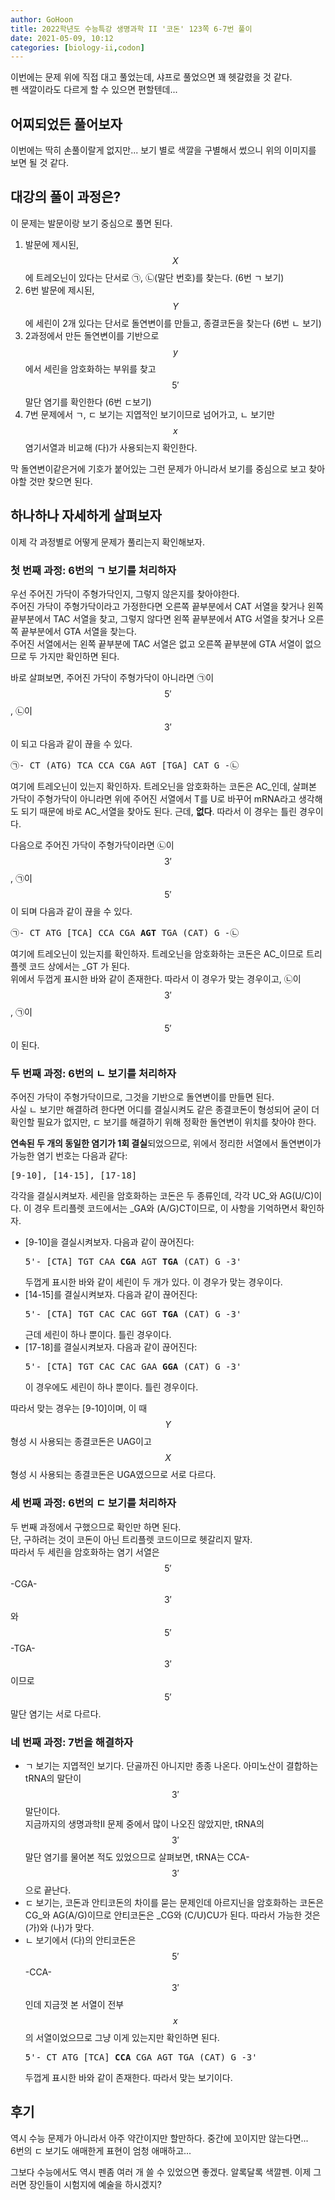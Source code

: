```yaml
---
author: GoHoon
title: 2022학년도 수능특강 생명과학 II '코돈' 123쪽 6-7번 풀이
date: 2021-05-09, 10:12
categories: [biology-ii,codon]
---
```

이번에는 문제 위에 직접 대고 풀었는데, 샤프로 풀었으면 꽤 헷갈렸을 것 같다.   
펜 색깔이라도 다르게 할 수 있으면 편할텐데...   
<!-- Excerpt -->

## 어찌되었든 풀어보자
이번에는 딱히 손풀이랄게 없지만... 보기 별로 색깔을 구별해서 썼으니 위의 이미지를 보면 될 것 같다.

## 대강의 풀이 과정은?
이 문제는 발문이랑 보기 중심으로 풀면 된다.
1. 발문에 제시된, $$X$$에 트레오닌이 있다는 단서로 ㉠, ㉡(말단 번호)를 찾는다. (6번 ㄱ 보기)
2. 6번 발문에 제시된, $$Y$$에 세린이 2개 있다는 단서로 돌연변이를 만들고, 종결코돈을 찾는다 (6번 ㄴ 보기)
3. 2과정에서 만든 돌연변이를 기반으로 $$y$$에서 세린을 암호화하는 부위를 찾고 $$5'$$말단 염기를 확인한다 (6번 ㄷ보기)
4. 7번 문제에서 ㄱ, ㄷ 보기는 지엽적인 보기이므로 넘어가고, ㄴ 보기만 $$x$$ 염기서열과 비교해 (다)가 사용되는지 확인한다.

막 돌연변이같은거에 기호가 붙어있는 그런 문제가 아니라서 보기를 중심으로 보고 찾아야할 것만 찾으면 된다.   

## 하나하나 자세하게 살펴보자
이제 각 과정별로 어떻게 문제가 풀리는지 확인해보자.   

### 첫 번째 과정: 6번의 ㄱ 보기를 처리하자
우선 주어진 가닥이 주형가닥인지, 그렇지 않은지를 찾아야한다.   
주어진 가닥이 주형가닥이라고 가정한다면 오른쪽 끝부분에서 CAT 서열을 찾거나 왼쪽 끝부분에서 TAC 서열을 찾고, 그렇지 않다면 왼쪽 끝부분에서 ATG 서열을 찾거나 오른쪽 끝부분에서 GTA 서열을 찾는다.   
주어진 서열에서는 왼쪽 끝부분에 TAC 서열은 없고 오른쪽 끝부분에 GTA 서열이 없으므로 두 가지만 확인하면 된다.

바로 살펴보면, 주어진 가닥이 주형가닥이 아니라면 ㉠이 $$5'$$, ㉡이 $$3'$$이 되고 다음과 같이 끊을 수 있다.
<pre>㉠- CT (ATG) TCA CCA CGA AGT [TGA] CAT G -㉡</pre>

여기에 트레오닌이 있는지 확인하자. 트레오닌을 암호화하는 코돈은 AC_인데, 살펴본 가닥이 주형가닥이 아니라면 위에 주어진 서열에서 T를 U로 바꾸어 mRNA라고 생각해도 되기 때문에
바로 AC_서열을 찾아도 된다. 근데, **없다**. 따라서 이 경우는 틀린 경우이다.

다음으로 주어진 가닥이 주형가닥이라면 ㉡이 $$3'$$, ㉠이 $$5'$$이 되며 다음과 같이 끊을 수 있다.
<pre>㉠- CT ATG [TCA] CCA CGA <b>AGT</b> TGA (CAT) G -㉡</pre>

여기에 트레오닌이 있는지를 확인하자. 트레오닌을 암호화하는 코돈은 AC_이므로 트리플렛 코드 상에서는 _GT 가 된다.   
위에서 두껍게 표시한 바와 같이 존재한다. 따라서 이 경우가 맞는 경우이고, ㉡이 $$3'$$, ㉠이 $$5'$$이 된다.   

### 두 번째 과정: 6번의 ㄴ 보기를 처리하자
주어진 가닥이 주형가닥이므로, 그것을 기반으로 돌연변이를 만들면 된다.   
사실 ㄴ 보기만 해결하려 한다면 어디를 결실시켜도 같은 종결코돈이 형성되어 굳이 더 확인할 필요가 없지만, ㄷ 보기를 해결하기 위해 정확한 돌연변이 위치를 찾아야 한다.   

**연속된 두 개의 동일한 염기가 1회 결실**되었으므로, 위에서 정리한 서열에서 돌연변이가 가능한 염기 번호는 다음과 같다:
<pre>[9-10], [14-15], [17-18]</pre>

각각을 결실시켜보자. 세린을 암호화하는 코돈은 두 종류인데, 각각 UC_와 AG(U/C)이다. 이 경우 트리플렛 코드에서는 _GA와 (A/G)CT이므로, 이 사항을 기억하면서 확인하자.
- [9-10]을 결실시켜보자. 다음과 같이 끊어진다:
  <pre>5'- [CTA] TGT CAA <b>CGA</b> AGT <b>TGA</b> (CAT) G -3'</pre>
  두껍게 표시한 바와 같이 세린이 두 개가 있다. 이 경우가 맞는 경우이다.
- [14-15]를 결실시켜보자. 다음과 같이 끊어진다:
  <pre>5'- [CTA] TGT CAC CAC GGT <b>TGA</b> (CAT) G -3'</pre>
  근데 세린이 하나 뿐이다. 틀린 경우이다.
- [17-18]를 결실시켜보자. 다음과 같이 끊어진다:
  <pre>5'- [CTA] TGT CAC CAC GAA <b>GGA</b> (CAT) G -3'</pre>
  이 경우에도 세린이 하나 뿐이다. 틀린 경우이다.

따라서 맞는 경우는 [9-10]이며, 이 때 $$Y$$ 형성 시 사용되는 종결코돈은 UAG이고 $$X$$ 형성 시 사용되는 종결코돈은 UGA였으므로 서로 다르다.   

### 세 번째 과정: 6번의 ㄷ 보기를 처리하자
두 번째 과정에서 구했으므로 확인만 하면 된다.   
단, 구하려는 것이 코돈이 아닌 트리플렛 코드이므로 헷갈리지 말자.   
따라서 두 세린을 암호화하는 염기 서열은 $$5'$$-CGA-$$3'$$와 $$5'$$-TGA-$$3'$$이므로 $$5'$$말단 염기는 서로 다르다.   

### 네 번째 과정: 7번을 해결하자
- ㄱ 보기는 지엽적인 보기다. 단골까진 아니지만 종종 나온다. 아미노산이 결합하는 tRNA의 말단이 $$3'$$말단이다.   
  지금까지의 생명과학II 문제 중에서 많이 나오진 않았지만, tRNA의 $$3'$$말단 염기를 물어본 적도 있었으므로 살펴보면, tRNA는 CCA-$$3'$$ 으로 끝난다.   
- ㄷ 보기는, 코돈과 안티코돈의 차이를 묻는 문제인데 아르지닌을 암호화하는 코돈은 CG_와 AG(A/G)이므로 안티코돈은 _CG와 (C/U)CU가 된다. 따라서 가능한 것은 (가)와 (나)가 맞다.
- ㄴ 보기에서 (다)의 안티코돈은 $$5'$$-CCA-$$3'$$인데 지금껏 본 서열이 전부 $$x$$의 서열이었으므로 그냥 이게 있는지만 확인하면 된다. 
  <pre>5'- CT ATG [TCA] <b>CCA</b> CGA AGT TGA (CAT) G -3'</pre>
  두껍게 표시한 바와 같이 존재한다. 따라서 맞는 보기이다.
   
## 후기
역시 수능 문제가 아니라서 아주 약간이지만 할만하다. 중간에 꼬이지만 않는다면...   
6번의 ㄷ 보기도 애매한게 표현이 엄청 애매하고...  

그보다 수능에서도 역시 펜좀 여러 개 쓸 수 있었으면 좋겠다. 알록달록 색깔펜. 이제 그러면 장인들이 시험지에 예술을 하시겠지?
